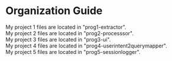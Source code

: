 # Organization Guide
My project 1 files are located in "prog1-extractor". \
My project 2 files are located in "prog2-processsor". \
My project 3 files are located in "prog3-ui". \
My project 4 files are located in "prog4-userintent2querymapper". \
My project 5 files are located in "prog5-sessionlogger".

